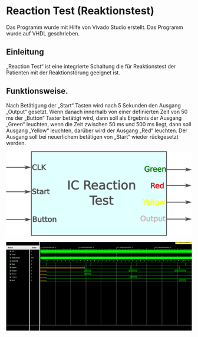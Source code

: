 # Reaction Test (Reaktionstest)
Das Programm wurde mit Hilfe von Vivado Studio erstellt. Das Programm wurde auf VHDL geschrieben.
## Einleitung
„Reaction Test“ ist eine integrierte Schaltung die für Reaktionstest der Patienten mit der Reaktionstörung geeignet ist.
## Funktionsweise.
Nach Betätigung der „Start“ Tasten wird nach 5 Sekunden den
Ausgang „Output“ gesetzt. Wenn danach innerhalb von einer definierten Zeit von
50 ms der „Button“ Taster betätigt wird, dann soll als Ergebnis der
Ausgang „Green“ leuchten, wenn die Zeit zwischen 50 ms und 500 ms
liegt, dann soll Ausgang „Yellow“ leuchten, darüber wird der Ausgang „Red“ leuchten.
Der Ausgang soll bei neuerlichem betätigen von „Start“ wieder rückgesetzt werden.

![Schema](https://github.com/ComandanteChi/ReactionTest/blob/main/Images/schematic.png)

![Simulationsergebnis](https://github.com/ComandanteChi/ReactionTest/blob/main/Images/Simulation_20sec_1kHz.PNG)

